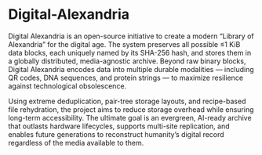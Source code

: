 # Digital-Alexandria
Digital Alexandria is an open-source initiative to create a modern “Library of Alexandria” for the digital age. The system preserves all possible ≤1 KiB data blocks, each uniquely named by its SHA-256 hash, and stores them in a globally distributed, media-agnostic archive. Beyond raw binary blocks, Digital Alexandria encodes data into multiple durable modalities — including QR codes, DNA sequences, and protein strings — to maximize resilience against technological obsolescence.

Using extreme deduplication, pair-tree storage layouts, and recipe-based file rehydration, the project aims to reduce storage overhead while ensuring long-term accessibility. The ultimate goal is an evergreen, AI-ready archive that outlasts hardware lifecycles, supports multi-site replication, and enables future generations to reconstruct humanity’s digital record regardless of the media available to them.
